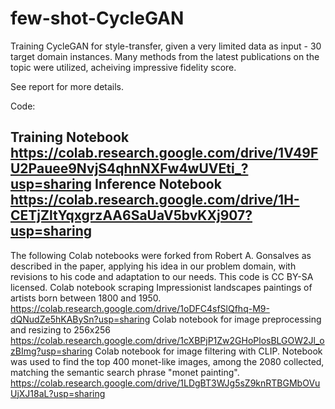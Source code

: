 # few-shot-CycleGAN
Training CycleGAN for style-transfer, given a very limited data as input - 30 target domain instances. Many methods from the latest publications on the topic were utilized, acheiving impressive fidelity score.

See report for more details.

Code:

Training Notebook
https://colab.research.google.com/drive/1V49FU2Pauee9NvjS4qhnNXFw4wUVEti_?usp=sharing
Inference Notebook
https://colab.research.google.com/drive/1H-CETjZltYqxgrzAA6SaUaV5bvKXj907?usp=sharing
----------
The following Colab notebooks were forked from Robert A. Gonsalves as described in the paper, applying his
idea in our problem domain, with revisions to his code and adaptation to our needs. This code is CC BY-SA
licensed.
Colab notebook scraping Impressionist landscapes paintings of artists born between 1800 and 1950.
https://colab.research.google.com/drive/1oDFC4sfSlQfhq-M9-dQNudZe5hKABySn?usp=sharing
Colab notebook for image preprocessing and resizing to 256x256
https://colab.research.google.com/drive/1cXBPjP1Zw2GHoPlosBLGOW2Jl_ozBImg?usp=sharing
Colab notebook for image filtering with CLIP. Notebook was used to find the top 400 monet-like images,
among the 2080 collected, matching the semantic search phrase "monet painting".
https://colab.research.google.com/drive/1LDgBT3WJg5sZ9knRTBGMbOVuUjXJ18aL?usp=sharing
